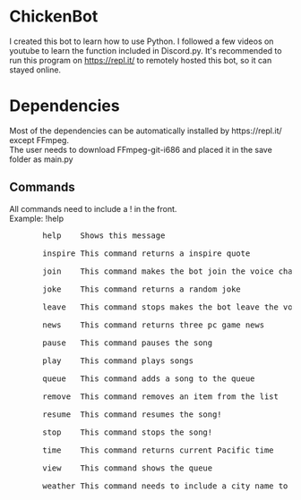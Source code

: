 # ChickenBot

I created this bot to learn how to use Python. I followed a few videos on youtube to learn the function included in Discord.py. It's recommended to run this program on https://repl.it/ to remotely hosted this bot, so it can stayed online.



<h1>Dependencies</h1>
<p>
  Most of the dependencies can be automatically installed by https://repl.it/ except FFmpeg. <br>
  The user needs to download FFmpeg-git-i686 and placed it in the save folder as main.py
</p>
<h2>Commands</h2>
<p>
  All commands need to include a ! in the front. <br>
  Example: !help <br>
    <pre>
      &nbsphelp    Shows this message <br>
      &nbspinspire This command returns a inspire quote <br>
      &nbspjoin    This command makes the bot join the voice channel <br>
      &nbspjoke    This command returns a random joke  <br>
      &nbspleave   This command stops makes the bot leave the voice channel <br>
      &nbspnews    This command returns three pc game news <br>
      &nbsppause   This command pauses the song <br>
      &nbspplay    This command plays songs <br>
      &nbspqueue   This command adds a song to the queue <br>
      &nbspremove  This command removes an item from the list <br>
      &nbspresume  This command resumes the song! <br>
      &nbspstop    This command stops the song! <br>
      &nbsptime    This command returns current Pacific time  <br>
      &nbspview    This command shows the queue <br>
      &nbspweather This command needs to include a city name to return current weather <br>
    </pre>  

</p>

